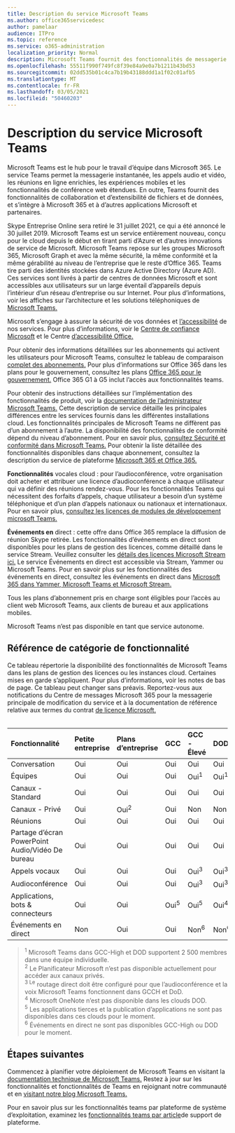 ```yaml
---
title: Description du service Microsoft Teams
ms.author: office365servicedesc
author: pamelaar
audience: ITPro
ms.topic: reference
ms.service: o365-administration
localization_priority: Normal
description: Microsoft Teams fournit des fonctionnalités de messagerie instantanée, de collaboration de fichiers et de données, d’appels audio et vidéo, de réunions en ligne enrichies, d’expériences mobiles et de fonctionnalités de conférence web étendues.
ms.openlocfilehash: 55511f990f749fc8f39e84a9e0a7b1211b43bd53
ms.sourcegitcommit: 02dd535b01c4ca7b19b43188ddd1a1f02c01afb5
ms.translationtype: MT
ms.contentlocale: fr-FR
ms.lasthandoff: 03/05/2021
ms.locfileid: "50460203"
---
```

# <a name="microsoft-teams-service-description"></a>Description du service Microsoft Teams

Microsoft Teams est le hub pour le travail d’équipe dans Microsoft 365. Le service Teams permet la messagerie instantanée, les appels audio et vidéo, les réunions en ligne enrichies, les expériences mobiles et les fonctionnalités de conférence web étendues. En outre, Teams fournit des fonctionnalités de collaboration et d’extensibilité de fichiers et de données, et s’intègre à Microsoft 365 et à d’autres applications Microsoft et partenaires.

Skype Entreprise Online sera retiré le 31 juillet 2021, ce qui a été annoncé le 30 juillet 2019. [](https://techcommunity.microsoft.com/t5/Microsoft-Teams-Blog/Skype-for-Business-Online-to-Be-Retired-in-2021/ba-p/777833) Microsoft Teams est un service entièrement nouveau, conçu pour le cloud depuis le début en tirant parti d’Azure et d’autres innovations de service de Microsoft. Microsoft Teams repose sur les groupes Microsoft 365, Microsoft Graph et avec la même sécurité, la même conformité et la même gérabilité au niveau de l’entreprise que le reste d’Office 365. Teams tire parti des identités stockées dans Azure Active Directory (Azure AD). Ces services sont livrés à partir de centres de données Microsoft et sont accessibles aux utilisateurs sur un large éventail d’appareils depuis l’intérieur d’un réseau d’entreprise ou sur Internet. Pour plus d’informations, voir les affiches sur l’architecture et les solutions téléphoniques de [Microsoft Teams.](https://docs.microsoft.com/microsoftteams/teams-architecture-solutions-posters)

Microsoft s’engage à assurer la sécurité de vos données et [l’accessibilité](https://www.microsoft.com/trust-center/compliance/accessibility) de nos services. Pour plus d’informations, voir le [Centre de confiance Microsoft](https://www.microsoft.com/trust-center) et le Centre [d’accessibilité Office.](https://support.office.com/article/Office-Accessibility-Center-Resources-for-people-with-disabilities-ecab0fcf-d143-4fe8-a2ff-6cd596bddc6d)

Pour obtenir des informations détaillées sur les abonnements qui activent les utilisateurs pour Microsoft Teams, consultez le tableau de comparaison [complet des abonnements.](https://go.microsoft.com/fwlink/?linkid=2139145) Pour plus d’informations sur Office 365 dans les plans pour le gouvernement, consultez les plans [Office 365 pour le gouvernement.](https://www.microsoft.com/microsoft-365/government/compare-office-365-government-plans) Office 365 G1 à G5 inclut l’accès aux fonctionnalités teams.

Pour obtenir des instructions détaillées sur l’implémentation des fonctionnalités de produit, voir la [documentation de l’administrateur Microsoft Teams.](https://docs.microsoft.com/MicrosoftTeams) Cette description de service détaille les principales différences entre les services fournis dans les différentes installations cloud. Les fonctionnalités principales de Microsoft Teams ne diffèrent pas d’un abonnement à l’autre. La disponibilité des fonctionnalités de conformité dépend du niveau d’abonnement. Pour en savoir plus, [consultez Sécurité et conformité dans Microsoft Teams.](https://docs.microsoft.com/microsoftteams/security-compliance-overview) Pour obtenir la liste détaillée des fonctionnalités disponibles dans chaque abonnement, consultez la description du service de plateforme [Microsoft 365 et Office 365.](https://docs.microsoft.com/office365/servicedescriptions/office-365-platform-service-description/office-365-platform-service-description)

**Fonctionnalités** vocales cloud : pour l’audioconférence, votre organisation doit acheter et attribuer une licence d’audioconférence à chaque utilisateur qui va définir des réunions rendez-vous. Pour les fonctionnalités Teams qui nécessitent des forfaits d’appels, chaque utilisateur a besoin d’un système téléphonique et d’un plan d’appels nationaux ou nationaux et internationaux. Pour en savoir plus, [consultez les licences de modules de développement microsoft Teams.](https://docs.microsoft.com/microsoftteams/teams-add-on-licensing/microsoft-teams-add-on-licensing)

**Événements en** direct : cette offre dans Office 365 remplace la diffusion de réunion Skype retirée. Les fonctionnalités d’événements en direct sont disponibles pour les plans de gestion des licences, comme détaillé dans le service Stream. Veuillez consulter les [détails des licences Microsoft Stream ici.](https://docs.microsoft.com/stream/license-overview) Le service Événements en direct est accessible via Stream, Yammer ou Microsoft Teams. Pour en savoir plus sur les fonctionnalités des événements en direct, consultez les événements en direct dans [Microsoft 365 dans Yammer, Microsoft Teams et Microsoft Stream.](https://docs.microsoft.com/stream/live-event-m365)

Tous les plans d’abonnement pris en charge sont éligibles pour l’accès au client web Microsoft Teams, aux clients de bureau et aux applications mobiles.

Microsoft Teams n’est pas disponible en tant que service autonome.

## <a name="feature-category-reference"></a>Référence de catégorie de fonctionnalité

Ce tableau répertorie la disponibilité des fonctionnalités de Microsoft Teams dans les plans de gestion des licences ou les instances cloud. Certaines mises en garde s’appliquent. Pour plus d’informations, voir les notes de bas de page. Ce tableau peut changer sans préavis. Reportez-vous aux notifications du Centre de messages Microsoft 365 pour la messagerie principale de modification du service et à la documentation de référence relative aux termes du contrat [de licence Microsoft.](https://www.microsoft.com/licensing/product-licensing/products)<br><br>

| Fonctionnalité | Petite entreprise | Plans d’entreprise | GCC | GCC - Élevé | DOD | Éducation |
|:-----|:-----|:-----|:-----|:-----|:-----|:-----|
|Conversation  <br/> |Oui  <br/> |Oui  <br/> |Oui  <br/> |Oui  <br/> |Oui  <br/> |Oui  <br/> |
|Équipes  <br/> |Oui <br/> |Oui <br/> |Oui <br/> |Oui<sup>1</sup>  <br/> |Oui<sup>1</sup>  <br/> |Oui  <br/> |
|Canaux - Standard  <br/> |Oui  <br/> |Oui  <br/> |Oui  <br/> |Oui  <br/> |Oui  <br/> |Oui  <br/> |
|Canaux - Privé  <br/> |Oui  <br/> |Oui<sup>2</sup>  <br/> |Oui <br/> |Non  <br/> |Non <br/> |Oui  <br/> |
|Réunions  <br/> |Oui  <br/> |Oui  <br/> |Oui  <br/> |Oui  <br/> |Oui  <br/> |Oui  <br/> |
|Partage d’écran PowerPoint Audio/Vidéo De bureau <br/> |Oui  <br/> |Oui  <br/> |Oui  <br/> |Oui  <br/> |Oui  <br/> |Oui  <br/> |
|Appels vocaux  <br/> |Oui  <br/> |Oui  <br/> |Oui  <br/> |Oui<sup>3</sup>  <br/> |Oui<sup>3</sup>  <br/> |Oui  <br/> |
|Audioconférence  <br/> |Oui  <br/> |Oui  <br/> |Oui  <br/> |Oui<sup>3</sup>  <br/> |Oui<sup>3</sup>  <br/> |Oui  <br/> |
|Applications, bots & connecteurs  <br/> |Oui  <br/> |Oui  <br/> |Oui<sup>5</sup>  <br/> |Oui<sup>5</sup>  <br/> |Oui<sup>4,5</sup>  <br/> |Oui  <br/> |
|Événements en direct  <br/> |Non  <br/> |Oui  <br/> |Oui  <br/> |Non<sup>6</sup>  <br/> |Non<sup>6</sup>  <br/> |Oui  <br/> |

> <sup>1</sup>  Microsoft Teams dans GCC-High et DOD supportent 2 500 membres dans une équipe individuelle.<br/>
> <sup>2</sup> Le Planificateur Microsoft n’est pas disponible actuellement pour accéder aux canaux privés.<br/>
> <sup>3 Le</sup> routage direct doit être configuré pour que l’audioconférence et la voix Microsoft Teams fonctionnent dans GCCH et DoD.<br/>
> <sup>4</sup> Microsoft OneNote n’est pas disponible dans les clouds DOD.<br/>
> <sup>5</sup> Les applications tierces et la publication d’applications ne sont pas disponibles dans ces clouds pour le moment.<br/>
> <sup>6</sup> Événements en direct ne sont pas disponibles GCC-High ou DOD pour le moment.<br/>

## <a name="next-steps"></a>Étapes suivantes

Commencez à planifier votre déploiement de Microsoft Teams en visitant la [documentation technique de Microsoft Teams.](https://aka.ms/SuccessWithTeams) Restez à jour sur les fonctionnalités et fonctionnalités de Teams en rejoignant notre communauté et en [visitant notre blog Microsoft Teams.](https://aka.ms/TeamsBlog)

Pour en savoir plus sur les fonctionnalités teams par plateforme de système d’exploitation, examinez les [fonctionnalités teams par article](https://aka.ms/teamsfeaturesbyplatform)de support de plateforme.
